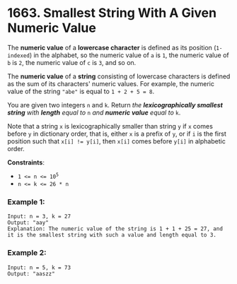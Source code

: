 # 1663. Smallest String With A Given Numeric Value

The **numeric value** of a **lowercase character** is defined as its position (`1-indexed`) in the alphabet, so the numeric value of `a` is `1`, the numeric value of `b` is `2`, the numeric value of `c` is `3`, and so on.

The **numeric value** of a **string** consisting of lowercase characters is defined as the sum of its characters' numeric values. For example, the numeric value of the string `"abe"` is equal to `1 + 2 + 5 = 8`.

You are given two integers `n` and `k`. Return *the **lexicographically smallest string** with **length** equal to* `n` *and **numeric value** equal to* `k`.

Note that a string `x` is lexicographically smaller than string `y` if `x` comes before `y` in dictionary order, that is, either `x` is a prefix of `y`, or if `i` is the first position such that `x[i] != y[i]`, then `x[i]` comes before `y[i]` in alphabetic order.

**Constraints**:
- <code>1 <= n <= 10<sup>5</sup></code>
- `n <= k <= 26 * n`

### Example 1:
```
Input: n = 3, k = 27
Output: "aay"
Explanation: The numeric value of the string is 1 + 1 + 25 = 27, and it is the smallest string with such a value and length equal to 3.
```

### Example 2:
```
Input: n = 5, k = 73
Output: "aaszz"
```
